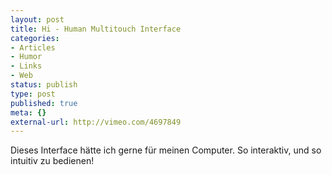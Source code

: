 ```yaml
---
layout: post
title: Hi - Human Multitouch Interface
categories:
- Articles
- Humor
- Links
- Web
status: publish
type: post
published: true
meta: {}
external-url: http://vimeo.com/4697849
---
```

Dieses Interface hätte ich gerne für meinen Computer. So interaktiv, und so intuitiv zu bedienen!

